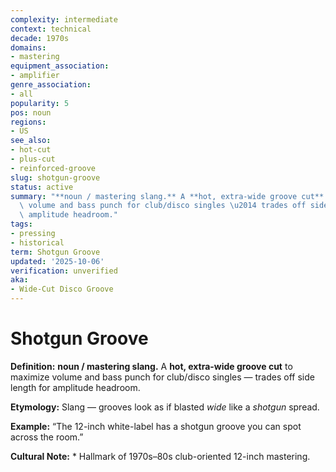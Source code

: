 ```yaml
---
complexity: intermediate
context: technical
decade: 1970s
domains:
- mastering
equipment_association:
- amplifier
genre_association:
- all
popularity: 5
pos: noun
regions:
- US
see_also:
- hot-cut
- plus-cut
- reinforced-groove
slug: shotgun-groove
status: active
summary: "**noun / mastering slang.** A **hot, extra-wide groove cut** to maximize\
  \ volume and bass punch for club/disco singles \u2014 trades off side length for\
  \ amplitude headroom."
tags:
- pressing
- historical
term: Shotgun Groove
updated: '2025-10-06'
verification: unverified
aka:
- Wide-Cut Disco Groove
---
```


# Shotgun Groove

**Definition:** **noun / mastering slang.** A **hot, extra-wide groove cut** to maximize volume and bass punch for club/disco singles — trades off side length for amplitude headroom.

**Etymology:** Slang — grooves look as if blasted *wide* like a *shotgun* spread.

**Example:** “The 12-inch white-label has a shotgun groove you can spot across the room.”

**Cultural Note:** * Hallmark of 1970s–80s club-oriented 12-inch mastering.

